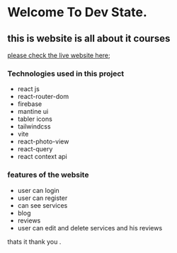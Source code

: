 # Welcome To Dev State.

## this is website is all about it courses

[please check the live website here](https://pro-dentist.web.app/);

### Technologies used in this project

- react js
- react-router-dom
- firebase
- mantine ui
- tabler icons
- tailwindcss
- vite
- react-photo-view
- react-query
- react context api

### features of the website

- user can login
- user can register
- can see services
- blog
- reviews
- user can edit and delete services and his reviews

thats it thank you .
